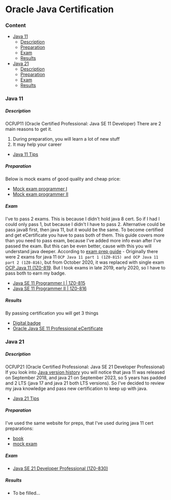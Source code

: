 # Oracle Java Certification

### Content
* [Java 11](#java-11)
  * [Description](#description)
  * [Preparation](#preparation)
  * [Exam](#exam)
  * [Results](#results)
* [Java 21](#java-21)  
  * [Description](#description-1)
  * [Preparation](#preparation-1)
  * [Exam](#exam-1)
  * [Results](#results-1)

### Java 11
##### Description
OCPJP11 (Oracle Certified Professional: Java SE 11 Developer)
There are 2 main reasons to get it.
1. During preparation, you will learn a lot of new stuff
2. It may help your career
* [Java 11 Tips](/files/java11/ocpjp11.md)

##### Preparation
Below is mock exams of good quality and cheap price:
* [Mock exam programmer I](https://enthuware.com/java-certification-mock-exams/oracle-certified-associate/ocp-java-11-exam-i-1z0-815)
* [Mock exam programmer II](https://enthuware.com/java-certification-mock-exams/oracle-certified-professional/ocp-java-11-exam-ii-1z0-816)

##### Exam
I've to pass 2 exams. This is because I didn't hold java 8 cert. So if I had I could only pass 1, but because I didn't I have to pass 2. Alternative could be pass java8 first, then java 11, but it would be the same. To become certified and get eCertificate you have to pass both of them.  This guide covers more than you need to pass exam, because I've added more info evan after I've passed the exam. But this can be even better, cause with this you will understand java deeper.
According to [exam prep guide](https://enthuware.com/resources/java-certification-faq/250-new-java-11-certification-exam-1z0-819) - Originally there were 2 exams for java 11 `OCP Java 11 part 1 (1Z0-815) and OCP Java 11 part 2 (1Z0-816)`, but from October 2020, it was replaced with single exam [OCP Java 11 (1Z0-819](https://mylearn.oracle.com/ou/exam/java-se-11-developer-1z0-819/40805/110627/170353). But I took exams in late 2019, early 2020, so I have to pass both to earn my badge.
* [Java SE 11 Programmer I | 1Z0-815](https://education.oracle.com/java-se-11-programmer-i/pexam_1Z0-815)
* [Java SE 11 Programmer II | 1Z0-816](https://education.oracle.com/java-se-11-programmer-ii/pexam_1Z0-816)


##### Results
By passing certification you will get 3 things
* [Digital badge](https://www.youracclaim.com/badges/e012ec2d-fb28-4694-97b8-cf5b2f8eac7d)
* [Oracle Java SE 11 Professional eCertificate](https://github.com/dgaydukov/cert-ocpjp11/blob/master/files/cert.pdf)

### Java 21
##### Description
OCPJP21 (Oracle Certified Professional: Java SE 21 Developer Professional)
If you look into [Java version history](https://en.wikipedia.org/wiki/Java_version_history) you will notice that java 11 was released on September 2018, and java 21 on September 2023, so 5 years has padded and 2 LTS (java 17 and java 21 both LTS versions). So I've decided to review my java knowledge and pass new certification to keep up with java.
* [Java 21 Tips](/files/java21/ocpjp21.md)

##### Preparation
I've used the same website for preps, that I've used during java 11 cert preparations:
* [book](https://enthuware.com/books/295-java-21-certification-fundamentals)
* [mock exam](https://enthuware.com/java-certification-mock-exams/oracle-certified-professional/ocp-java-21-exam-1z0-830)

##### Exam
* [Java SE 21 Developer Professional (1Z0-830)](https://mylearn.oracle.com/ou/exam/java-se-21-developer-professional-1z0-830/105037/139080/220555)

##### Results
* To be filled...
